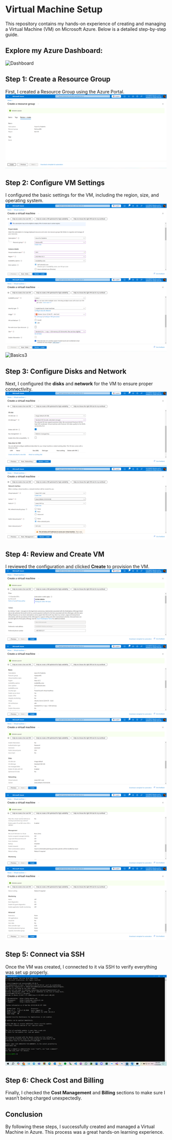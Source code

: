 # Virtual Machine Setup

This repository contains my hands-on experience of creating and managing a Virtual Machine (VM) on Microsoft Azure. Below is a detailed step-by-step guide.

## Explore my Azure Dashboard:
![Dashboard](screenshots/AzureDashboard.png)

## Step 1: Create a Resource Group
First, I created a Resource Group using the Azure Portal. 
![Resource Group](screenshots/ResourceGroup.png)

## Step 2: Configure VM Settings
I configured the basic settings for the VM, including the region, size, and operating system.
![Basics1](screenshots/Basic1.png)
![Basics2](screenshots/Basic2.png)
![Basics3](screenshots/Basic3.png)

## Step 3: Configure Disks and Network
Next, I configured the **disks** and **network** for the VM to ensure proper connectivity.
![Disk](screenshots/disk.png)
![Networking](screenshots/networking.png)

## Step 4: Review and Create VM
I reviewed the configuration and clicked **Create** to provision the VM.
![Review and Create1](screenshots/Review_Create1.png)
![Review and Create2](screenshots/Review_Create2.png)
![Review and Create3](screenshots/Review_Create3.png)
![Review and Create4](screenshots/Review_Create4.png)
![Review and Create5](screenshots/Review_Create5.png)

## Step 5: Connect via SSH
Once the VM was created, I connected to it via SSH to verify everything was set up properly.
![SSH Connection](screenshots/ssh-connection.png)

## Step 6: Check Cost and Billing
Finally, I checked the **Cost Management** and **Billing** sections to make sure I wasn’t being charged unexpectedly.

## Conclusion
By following these steps, I successfully created and managed a Virtual Machine in Azure. This process was a great hands-on learning experience.
